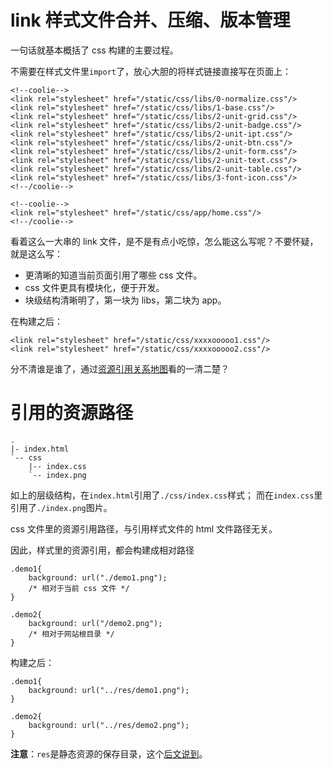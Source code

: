 # link 样式文件合并、压缩、版本管理

一句话就基本概括了 css 构建的主要过程。

不需要在样式文件里`import`了，放心大胆的将样式链接直接写在页面上：
```
<!--coolie-->
<link rel="stylesheet" href="/static/css/libs/0-normalize.css"/>
<link rel="stylesheet" href="/static/css/libs/1-base.css"/>
<link rel="stylesheet" href="/static/css/libs/2-unit-grid.css"/>
<link rel="stylesheet" href="/static/css/libs/2-unit-badge.css"/>
<link rel="stylesheet" href="/static/css/libs/2-unit-ipt.css"/>
<link rel="stylesheet" href="/static/css/libs/2-unit-btn.css"/>
<link rel="stylesheet" href="/static/css/libs/2-unit-form.css"/>
<link rel="stylesheet" href="/static/css/libs/2-unit-text.css"/>
<link rel="stylesheet" href="/static/css/libs/2-unit-table.css"/>
<link rel="stylesheet" href="/static/css/libs/3-font-icon.css"/>
<!--/coolie-->

<!--coolie-->
<link rel="stylesheet" href="/static/css/app/home.css"/>
<!--/coolie-->
```

看着这么一大串的 link 文件，是不是有点小吃惊，怎么能这么写呢？不要怀疑，就是这么写：

- 更清晰的知道当前页面引用了哪些 css 文件。
- css 文件更具有模块化，便于开发。
- 块级结构清晰明了，第一块为 libs，第二块为 app。

在构建之后：
```
<link rel="stylesheet" href="/static/css/xxxxooooo1.css"/>
<link rel="stylesheet" href="/static/css/xxxxooooo2.css"/>
```
分不清谁是谁了，通过[资源引用关系地图](./relationship-map-json.md)看的一清二楚？


# 引用的资源路径
```
.
|- index.html
`-- css
    |-- index.css
    `-- index.png
```
如上的层级结构，在`index.html`引用了`./css/index.css`样式；
而在`index.css`里引用了`./index.png`图片。

css 文件里的资源引用路径，与引用样式文件的 html 文件路径无关。

因此，样式里的资源引用，都会构建成相对路径
```
.demo1{
    background: url("./demo1.png");
    /* 相对于当前 css 文件 */
}

.demo2{
    background: url("/demo2.png");
    /* 相对于网站根目录 */
}
```

构建之后：

```
.demo1{
    background: url("../res/demo1.png");
}

.demo2{
    background: url("../res/demo2.png");
}
```

**注意**：`res`是静态资源的保存目录，这个[后文说到](./build-resource.md)。



